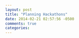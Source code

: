 ```yaml
---
layout: post
title: "Planning Hackathons"
date: 2014-02-21 02:57:56 -0500
comments: true
categories: 
---
```

